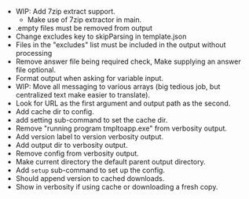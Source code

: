 * WIP: Add 7zip extract support.
  * Make use of 7zip extractor in main.
* .empty files must be removed from output
* Change excludes key to skipParsing in template.json
* Files in the "excludes" list must be included in the output without processing
* Remove answer file being required check, Make supplying an answer file optional.
* Format output when asking for variable input.
* WIP: Move all messaging to various arrays (big tedious job, but centralized text make easier to translate).
* Look for URL as the first argument and output path as the second.
* Add cache dir to config.
* add setting sub-command to set the cache dir.
* Remove "running program tmpltoapp.exe" from verbosity output.
* Add version label to version verbosity output.
* Add output dir to verbosity output.
* Remove config from verbosity output.
* Make current directory the default parent output directory.
* Add `setup` sub-command to set up the config.
* Should append version to cached downloads.
* Show in verbosity if using cache or downloading a fresh copy.
